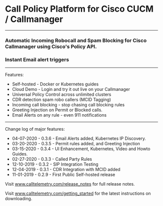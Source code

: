 # Call Policy Platform for Cisco CUCM / Callmanager
---

### Automatic Incoming Robocall and Spam Blocking for Cisco Callmanager using Cisco's Policy API. 
### Instant Email alert triggers

---
Features:

* Self-hosted - Docker or Kubernetes guides
* Cloud Demo - Login and try it out live on your Callmanager
* Universal Policy Control across unlimited clusters
* CDR detection spam robo callers (MCID Tagging)
* Incoming call blocking - stop chasing call blocking rules
* Greeting Injection on Permit or Blocked calls.
* Email Alerts on any rule - even 911 notifications


---

Change log of major features:
* 04-07-2020 - 0.3.6 - Email Alerts added, Kubernetes IP Discovery.
* 03-20-2020 - 0.3.5 - Permit rules added, and Greeting Injection
* 03-15-2020 - 0.3.4 - UI Enhancement, Kubernetes, Video and Howto Guides.
* 02-27-2020 - 0.3.3 - Called Party Rules
* 12-10-2019 - 0.3.2 - SIP Integration Testing
* 12-04-2019 - 0.3.1 - CDR Integration with MCID added
* 11-01-2019 - 0.2.9 - First Public Self-hosted release

Visit www.calltelemetry.com/release_notes for full release notes.

Visit www.calltelemetry.com/getting_started for the latest instructions on downloading.
